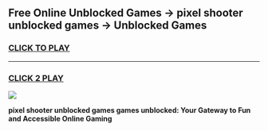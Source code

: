 
## Free Online Unblocked Games → pixel shooter unblocked games → Unblocked Games
<h3>
<a href="https://premium.freeplayer.one?title=pixel_shooter_unblocked_games&ref=21F">CLICK TO PLAY</a></h3>
<hr>

<h3>
<a href="https://premium.freeplayer.one?title=pixel_shooter_unblocked_games&ref=21F">CLICK 2 PLAY</a>
  
</h3>

<a href="https://premium.freeplayer.one?title=pixel_shooter_unblocked_games&ref=21F/"><img src="https://clearcache.store/games.png"></a>


**pixel shooter unblocked games games unblocked: Your Gateway to Fun and Accessible Online Gaming**
